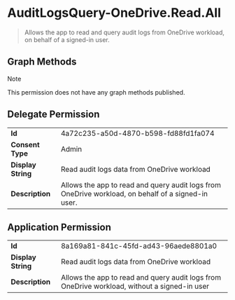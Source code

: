 # AuditLogsQuery-OneDrive.Read.All

> Allows the app to read and query audit logs from OneDrive workload, on behalf of a signed-in user.
## Graph Methods

> [!NOTE]
> This permission does not have any graph methods published.

## Delegate Permission
|||
|-|-|
|**Id**|4a72c235-a50d-4870-b598-fd88fd1fa074|
|**Consent Type**|Admin|
|**Display String**|Read audit logs data from OneDrive workload|
|**Description**|Allows the app to read and query audit logs from OneDrive workload, on behalf of a signed-in user.|
## Application Permission
|||
|-|-|
|**Id**|8a169a81-841c-45fd-ad43-96aede8801a0|
|**Display String**|Read audit logs data from OneDrive workload|
|**Description**|Allows the app to read and query audit logs from OneDrive workload, without a signed-in user|
